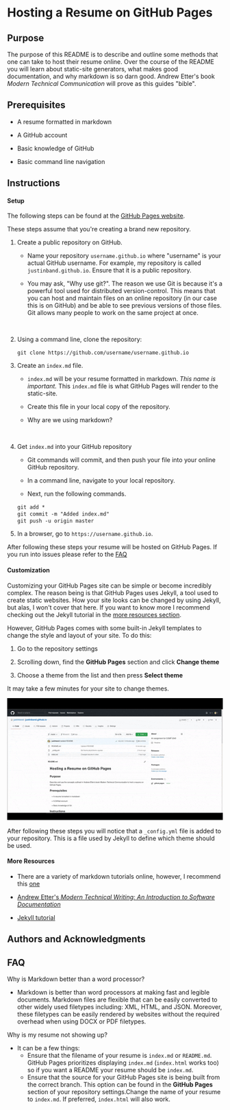 # Hosting a Resume on GitHub Pages

## Purpose

The purpose of this README is to describe and outline some methods that one can take to host their resume online. Over the course of the README you will learn about static-site generators, what makes good documentation, and why markdown is so darn good. Andrew Etter's book _Modern Technical Communication_ will prove as this guides "bible". 

## Prerequisites

- A resume formatted in markdown

- A GitHub account

- Basic knowledge of GitHub

- Basic command line navigation

## Instructions

#### Setup

The following steps can be found at the [GitHub Pages website](https://pages.github.com/).

These steps assume that you're creating a brand new repository.

1. Create a public repository on GitHub.

    * Name your repository `username.github.io` where "username" is your actual GitHub username. For example, my repository is called `justinband.github.io`. Ensure that it is a public repository.

    * You may ask, "Why use git?". The reason we use Git is because it's a powerful tool used for distributed version-control. This means that you can host and maintain files on an online repository (in our case this is on GitHub) and be able to see previous versions of those files. Git allows many people to work on the same project at once.
    <br/>

2. Using a command line, clone the repository:

    ```
    git clone https://github.com/username/username.github.io
    ```

3. Create an `index.md` file.
    
    * `index.md` will be your resume formatted in markdown. _This name is important._ This `index.md` file is what GitHub Pages will render to the static-site.

    * Create this file in your local copy of the repository.

    * Why are we using markdown? 
    <br/>

4. Get `index.md` into your GitHub repository

    * Git commands will commit, and then push your file into your online GitHub repository.

    * In a command line, navigate to your local repository.

    * Next, run the following commands.
    ```
    git add *
    git commit -m "Added index.md"
    git push -u origin master
    ```

5. In a browser, go to `https://username.github.io`.

After following these steps your resume will be hosted on GitHub Pages. If you run into issues please refer to the [FAQ](#faq)
#### Customization

Customizing your GitHub Pages site can be simple or become incredibly complex. The reason being is that GitHub Pages uses Jekyll, a tool used to create static websites. How your site looks can be changed by using Jekyll, but alas, I won't cover that here. If you want to know more I recommend checking out the Jekyll tutorial in the [more resources section](#more-resources).

However, GitHub Pages comes with some built-in Jekyll templates to change the style and layout of your site. To do this:

1. Go to the repository settings

2. Scrolling down, find the **GitHub Pages** section and click **Change theme**

3. Choose a theme from the list and then press **Select theme**

It may take a few minutes for your site to change themes.

![](customize.gif)

After following these steps you will notice that a `_config.yml` file is added to your repository. This is a file used by Jekyll to define which theme should be used.

#### More Resources

- There are a variety of markdown tutorials online, however, I recommend this [one](https://www.markdowntutorial.com/)

- [Andrew Etter's _Modern Technical Writing: An Introduction to Software Documentation_](https://www.amazon.ca/Modern-Technical-Writing-Introduction-Documentation-ebook/dp/B01A2QL9SS)

- [Jekyll tutorial](https://jekyllrb.com/tutorials/video-walkthroughs/)
## Authors and Acknowledgments

## FAQ

Why is Markdown better than a word processor?
- Markdown is better than word processors at making fast and legible documents. Markdown files are flexible that can be easily converted to other widely used filetypes including: XML, HTML, and JSON. Moreover, these filetypes can be easily rendered by websites without the required overhead when using DOCX or PDF filetypes.

Why is my resume not showing up?
- It can be a few things:
    - Ensure that the filename of your resume is `index.md` or `README.md`. GitHub Pages prioritizes displaying `index.md` (`index.html` works too) so if you want a README your resume should be `index.md`.
    - Ensure that the source for your GitHub Pages site is being built from the correct branch. This option can be found in the **GitHub Pages** section of your repository settings.Change the name of your resume to `index.md`. If preferred, `index.html` will also work.